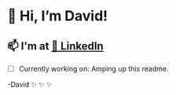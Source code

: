 # 👋 Hi, I’m David!

## 📫 I'm at [🎯 LinkedIn](https://linkedin.com/in/drchaney/)

- [ ] Currently working on: Amping up this readme.

-David
✨
✨
✨

